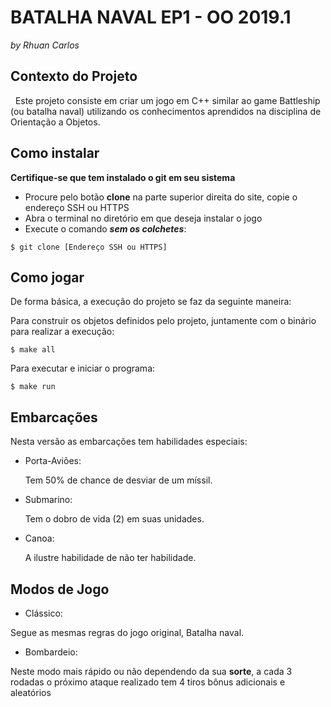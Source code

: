 # BATALHA NAVAL EP1 - OO 2019.1
*by Rhuan Carlos*

## Contexto do Projeto

&nbsp;&nbsp;Este projeto consiste em criar um jogo em C++ similar ao game Battleship (ou batalha naval) utilizando os conhecimentos aprendidos na disciplina de Orientação a Objetos.

## Como instalar

**Certifique-se que tem instalado o git em seu sistema**

* Procure pelo botão **clone** na parte superior direita do site, copie o endereço SSH ou HTTPS
* Abra o terminal no diretório em que deseja instalar o jogo
* Execute o comando ***sem os colchetes***:
```
$ git clone [Endereço SSH ou HTTPS]
```


## Como jogar

De forma básica, a execução do projeto se faz da seguinte maneira:

Para construir os objetos definidos pelo projeto, juntamente com o binário para realizar a execução:
```
$ make all
```

Para executar e iniciar o programa:
```
$ make run
```

## Embarcações

Nesta versão as embarcações tem habilidades especiais:

* Porta-Aviões:

&nbsp;&nbsp;&nbsp;&nbsp;&nbsp;&nbsp;Tem 50% de chance de desviar de um míssil.

* Submarino:

&nbsp;&nbsp;&nbsp;&nbsp;&nbsp;&nbsp;Tem o dobro de vida (2) em suas unidades.

* Canoa:

&nbsp;&nbsp;&nbsp;&nbsp;&nbsp;&nbsp;A ilustre habilidade de não ter habilidade.

## Modos de Jogo
* Clássico:

Segue as mesmas regras do jogo original, Batalha naval.

* Bombardeio:

Neste modo mais rápido ou não dependendo da sua **sorte**, a cada 3 rodadas o próximo ataque realizado tem 4 tiros bônus adicionais e aleatórios